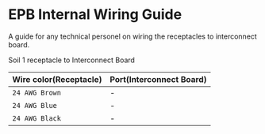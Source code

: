 # EPB Internal Wiring Guide
A guide for any technical personel on wiring the receptacles to interconnect board.

Soil 1 receptacle to Interconnect Board

| Wire color(Receptacle) | Port(Interconnect Board) |
| --- | --- |
| `24 AWG Brown` | - |
| `24 AWG Blue` | - |
| `24 AWG Black` | - |


